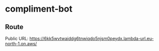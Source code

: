 # compliment-bot

## Route
Public URL: https://6kk5wvtwaiddg6tnwiqdo5njsm0peydx.lambda-url.eu-north-1.on.aws/
